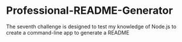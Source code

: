 # Professional-README-Generator
The seventh challenge is designed to test my knowledge of Node.js to create a command-line app to generate a README
